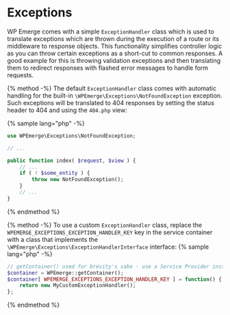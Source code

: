 # Exceptions

WP Emerge comes with a simple `ExceptionHandler` class which is used to translate exceptions which are thrown during the execution of a route or its middleware to response objects.
This functionality simplifies controller logic as you can throw certain exceptions as a short-cut to common responses. A good example for this is throwing validation exceptions and then translating them to redirect responses with flashed error messages to handle form requests.

{% method -%}
The default `ExceptionHandler` class comes with automatic handling for the built-in `\WPEmerge\Exceptions\NotFoundException` exception. Such exceptions will be translated to 404 responses by setting the status header to 404 and using the `404.php` view:

{% sample lang="php" -%}
```php
use WPEmerge\Exceptions\NotFoundException;

// ...

public function index( $request, $view ) {
    // ...
    if ( ! $some_entity ) {
        throw new NotFoundException();
    }
    // ...
}
```
{% endmethod %}

{% method -%}
To use a custom `ExceptionHandler` class, replace the `WPEMERGE_EXCEPTIONS_EXCEPTION_HANDLER_KEY` key in the service container with a class that implements the `\WPEmerge\Exceptions\ExceptionHandlerInterface` interface:
{% sample lang="php" -%}
```php
// getContainer() used for brevity's sake - use a Service Provider instead.
$container = WPEmerge::getContainer();
$container[ WPEMERGE_EXCEPTIONS_EXCEPTION_HANDLER_KEY ] = function() {
    return new MyCustomExceptionHandler();
};
```
{% endmethod %}
